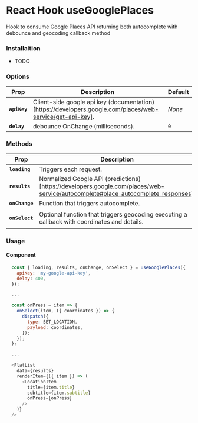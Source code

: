 # React Hook useGooglePlaces

Hook to consume Google Places API returning both autocomplete with debounce and geocoding callback method

### Installaition

- TODO

### Options

| Prop         | Description                                                                                               | Default |
| ------------ | --------------------------------------------------------------------------------------------------------- | ------- |
| **`apiKey`** | Client-side google api key (documentation)[https://developers.google.com/places/web-service/get-api-key]. | _None_  |
| **`delay`**  | debounce OnChange (milliseconds).                                                                         | `0`     |

### Methods

| Prop           | Description                                                                                                                      | Type                                              |
| -------------- | -------------------------------------------------------------------------------------------------------------------------------- | ------------------------------------------------- |
| **`loading`**  | Triggers each request.                                                                                                           | `boolean`                                         |
| **`results`**  | Normalized Google API (predictions)[https://developers.google.com/places/web-service/autocomplete#place_autocomplete_responses]. | `{title, subtitle, placeId, description}`         |
| **`onChange`** | Function that triggers autocomplete.                                                                                             | `function<string>`                                |
| **`onSelect`** | Optional function that triggers geocoding executing a callback with coordinates and details.                                     | `function<{placeId}, callback<geocoding-payload>` |

### Usage

#### Component

```js
  const { loading, results, onChange, onSelect } = useGooglePlaces({
    apiKey: 'my-google-api-key',
    delay: 400,
  });

  ...

  const onPress = item => {
    onSelect(item, ({ coordinates }) => {
      dispatch({
        type: SET_LOCATION,
        payload: coordinates,
      });
    });
  };

  ...

  <FlatList
    data={results}
    renderItem={({ item }) => (
      <LocationItem
        title={item.title}
        subtitle={item.subtitle}
        onPress={onPress}
      />
    )}
  />
```
